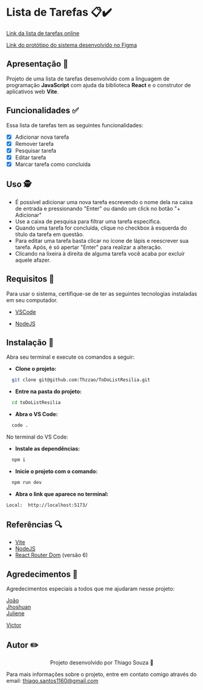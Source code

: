 # Lista de Tarefas 📋✔️

[Link da lista de tarefas online](https://listadetarefas-resilia.vercel.app/)

[Link do protótipo do sistema desenvolvido no Figma](https://www.figma.com/file/h61QV9MmxwWZnd2n1Wft46/Lista-de-tarefas---React?type=design&node-id=0%3A1&mode=dev)

## Apresentação 🚀

Projeto de uma lista de tarefas desenvolvido com a linguagem de programação **JavaScript** com ajuda da biblioteca **React** e o construtor de aplicativos web **Vite**.

## Funcionalidades ✅

Essa lista de tarefas tem as seguintes funcionalidades:

- [x] Adicionar nova tarefa
- [x] Remover tarefa
- [x] Pesquisar tarefa
- [x] Editar tarefa
- [x] Marcar tarefa como concluída

<!-- Foi desenvolvida a **responsividade** da página, onde é possível acessar o aplicativo por meio do desktop, tablet ou celular. <br/>

Nela também se faz presente o uso da API de armazenamento DOM chamada de **Web Storage**, que permite o armazenamento de dados nos dispositivos dos usuários através do navegador web. -->

## Uso 🕵️

- É possível adicionar uma nova tarefa escrevendo o nome dela na caixa de entrada e pressionando "Enter" ou dando um click no botão "+ Adicionar"
- Use a caixa de pesquisa para filtrar uma tarefa específica.
- Quando uma tarefa for concluída, clique no checkbox à esquerda do título da tarefa em questão.
- Para editar uma tarefa basta clicar no ícone de lápis e reescrever sua tarefa. Após, é só apertar "Enter" para realizar a alteração.
- Clicando na lixeira à direita de alguma tarefa você acaba por excluír aquele afazer.

## Requisitos 🚦

Para usar o sistema, certifique-se de ter as seguintes tecnologias instaladas em seu computador.

- [VSCode](https://code.visualstudio.com/download)

- [NodeJS](https://nodejs.org/en)

## Instalação 🔨

Abra seu terminal e execute os comandos a seguir:

- **Clone o projeto:**

```bash
  git clone git@github.com:Thzzao/ToDoListResilia.git
```

- **Entre na pasta do projeto:**

```bash
  cd toDoListResilia
```

- **Abra o VS Code:**

```bash
  code .
```

No terminal do VS Code:

- **Instale as dependências:**

```bash
  npm i
```

- **Inicie o projeto com o comando:**

```bash
  npm run dev
```

- **Abra o link que aparece no terminal:**

```bash
Local:  http://localhost:5173/
```

## Referências 🔍

- [Vite](https://vitejs.dev/guide/)
- [NodeJS](https://nodejs.org/en)
- [React Router Dom](https://www.npmjs.com/package/react-router-dom) (versão 6)

## Agredecimentos 🤝

Agredecimentos especiais a todos que me ajudaram nesse projeto:

[João](https://github.com/Joa1zin) <br/>
[Jhoshuan](https://github.com/Jhosh-Christopher) <br/>
[Juliene](https://github.com/JulieneCarneiro) <br/>

<!-- [Leonardo]() <br/> -->

[Victor](https://github.com/Vimlm)

## Autor ✏️

<p align="center">Projeto desenvolvido por Thiago Souza 🤙

Para mais informações sobre o projeto, entre em contato comigo através do email: thiago.santos1160@gmail.com

</p>
